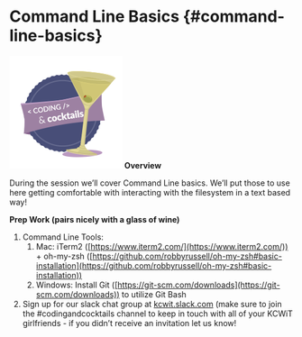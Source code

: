 # Command Line Basics {#command-line-basics}
![Coding & Cocktails Badge](assets/codingcocktailsbadge-200.png)
**Overview**

During the session we’ll cover Command Line basics. We’ll put those to use here getting comfortable with interacting with the filesystem in a text based way!

**Prep Work (pairs nicely with a glass of wine)**

1.  Command Line Tools:
    1.  Mac: iTerm2 ([https://www.iterm2.com/](https://www.iterm2.com/)) + oh-my-zsh ([https://github.com/robbyrussell/oh-my-zsh#basic-installation](https://github.com/robbyrussell/oh-my-zsh#basic-installation))
    2.  Windows: Install Git ([https://git-scm.com/downloads](https://git-scm.com/downloads)) to utilize Git Bash
2.  Sign up for our slack chat group at [kcwit.slack.com](http://kcwit.slack.com) (make sure to join the #codingandcocktails channel to keep in touch with all of your KCWiT girlfriends - if you didn’t receive an invitation let us know!
